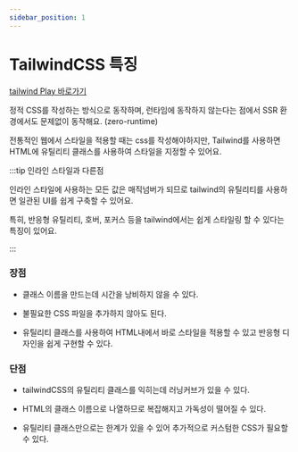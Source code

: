 ```yaml
---
sidebar_position: 1
---
```


# TailwindCSS 특징

[tailwind Play 바로가기](https://play.tailwindcss.com/)

정적 CSS를 작성하는 방식으로 동작하며, 런타임에 동작하지 않는다는 점에서 SSR 환경에서도 문제없이 동작해요. (zero-runtime)

전통적인 웹에서 스타일을 적용할 때는 css를 작성해야하지만, Tailwind를 사용하면 HTML에 유틸리티 클래스를 사용하여 스타일을 지정할 수 있어요.

:::tip 인라인 스타일과 다른점

인라인 스타일에 사용하는 모든 값은 매직넘버가 되므로 tailwind의 유틸리티를 사용하면 일관된 UI를 쉽게 구축할 수 있어요.

특히, 반응형 유틸리티, 호버, 포커스 등을 tailwind에서는 쉽게 스타일링 할 수 있다는 특징이 있어요.

:::

### 장점

- 클래스 이름을 만드는데 시간을 낭비하지 않을 수 있다.

- 불필요한 CSS 파일을 추가하지 않아도 된다.

- 유틸리티 클래스를 사용하여 HTML내에서 바로 스타일을 적용할 수 있고 반응형 디자인을 쉽게 구현할 수 있다.

### 단점

- tailwindCSS의 유틸리티 클래스를 익히는데 러닝커브가 있을 수 있다.

- HTML의 클래스 이름으로 나열하므로 복잡해지고 가독성이 떨어질 수 있다.

- 유틸리티 클래스만으로는 한계가 있을 수 있어 추가적으로 커스텀한 CSS가 필요할 수 있다.
